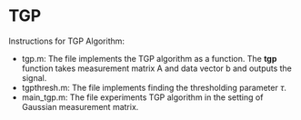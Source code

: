 # TGP

Instructions for TGP Algorithm:

- tgp.m: The file implements the TGP algorithm as a function. The **tgp** function takes measurement matrix A and data vector b and outputs the signal.
- tgpthresh.m: The file implements finding the thresholding parameter $\tau$.
- main_tgp.m: The file experiments TGP algorithm in the setting of Gaussian measurement matrix.
